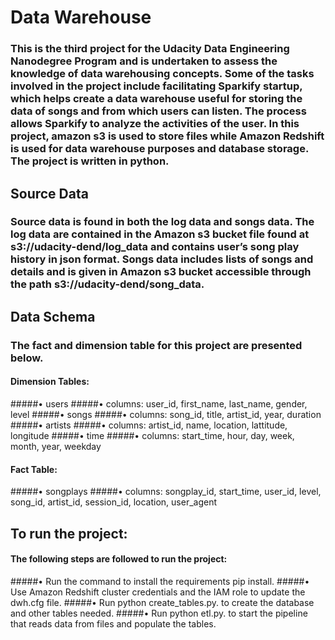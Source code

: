 # Data Warehouse


### This is the third project for the Udacity Data Engineering Nanodegree Program and is undertaken to assess the knowledge of data warehousing concepts. Some of the tasks involved in the project include facilitating Sparkify startup, which helps create a data warehouse useful for storing the data of songs and from which users can listen. The process allows Sparkify to analyze the activities of the user. In this project, amazon s3 is used to store files while Amazon Redshift is used for data warehouse purposes and database storage. The project is written in python. 


## Source Data

### Source data is found in both the log data and songs data. The log data are contained in the Amazon s3 bucket file found at s3://udacity-dend/log_data and contains user’s song play history in json format. Songs data includes lists of songs and details and is given in Amazon s3 bucket accessible through the path s3://udacity-dend/song_data. 

## Data Schema

### The fact and dimension table for this project are presented below. 

#### Dimension Tables:
#####•	users
#####•	columns: user_id, first_name, last_name, gender, level
#####•	songs
#####•	columns: song_id, title, artist_id, year, duration
#####•	artists
#####•	columns: artist_id, name, location, lattitude, longitude
#####•	time
#####•	columns: start_time, hour, day, week, month, year, weekday

#### Fact Table:

#####•	songplays
#####•	columns: songplay_id, start_time, user_id, level, song_id, artist_id, session_id, location, user_agent

## To run the project:

#### The following steps are followed to run the project: 
#####•	Run the command to install the requirements pip install.
#####•	Use Amazon Redshift cluster credentials and the IAM role to update the dwh.cfg file. 
#####•	Run python create_tables.py. to create the database and other tables needed. 
#####•	Run python etl.py. to start the pipeline that reads data from files and populate the tables. 
